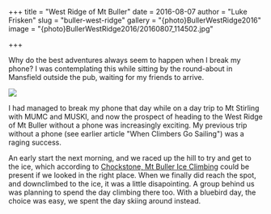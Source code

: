 +++
title = "West Ridge of Mt Buller"
date = 2016-08-07
author = "Luke Frisken"
slug = "buller-west-ridge"
gallery = "{photo}BullerWestRidge2016"
image = "{photo}BullerWestRidge2016/20160807_114502.jpg"

+++

Why do the best adventures always seem to happen when I break my phone? I
was contemplating this while sitting by the round-about in Mansfield
outside the pub, waiting for my friends to arrive.

![](photos/BullerWestRidge2016/20160807_120205.jpg)

I had managed to break my phone that day while on a day trip to Mt
Stirling with MUMC and MUSKI, and now the prospect of heading to the
West Ridge of Mt Buller without a phone was increasingly exciting. My
previous trip without a phone (see earlier article "When Climbers Go
Sailing") was a raging success.

An early start the next morning, and we raced up the hill to try and get
to the ice, which according to [Chockstone, Mt Buller Ice
Climbing](http://www.chockstone.org/MtBulla/MtBulla.htm) could be
present if we looked in the right place. When we finally did reach the
spot, and downclimbed to the ice, it was a little disapointing. A group
behind us was planning to spend the day climbing there too. With a
bluebird day, the choice was easy, we spent the day skiing around
instead.
